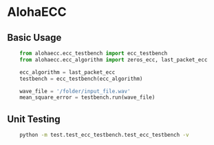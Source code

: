 # AlohaECC

## Basic Usage

```python
    from alohaecc.ecc_testbench import ecc_testbench
    from alohaecc.ecc_algorithm import zeros_ecc, last_packet_ecc

    ecc_algorithm = last_packet_ecc
    testbench = ecc_testbench(ecc_algorithm)

    wave_file = '/folder/input_file.wav'
    mean_square_error = testbench.run(wave_file)

```
## Unit Testing

```bash
    python -m test.test_ecc_testbench.test_ecc_testbench -v
```